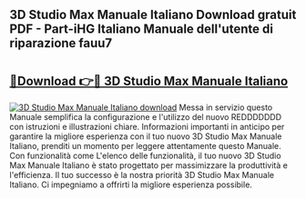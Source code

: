 ## 3D Studio Max Manuale Italiano Download gratuit PDF - Part-iHG Italiano Manuale dell'utente di riparazione fauu7

# <h2><a href="http://dfden4.blite.top/?on=3D+Studio+Max+Manuale+Italiano">🔗Download 👉🔴 3D Studio Max Manuale Italiano</a></h2>

[![3D Studio Max Manuale Italiano download](https://i.imgur.com/lujVjoI.png)](http://dfden4.blite.top/?on=3D+Studio+Max+Manuale+Italiano)
Messa in servizio questo Manuale semplifica la configurazione e l'utilizzo del nuovo REDDDDDDD con istruzioni e illustrazioni chiare. Informazioni importanti in anticipo per garantire la migliore esperienza con il tuo nuovo 3D Studio Max Manuale Italiano, prenditi un momento per leggere attentamente questo Manuale. Con funzionalità come L'elenco delle funzionalità, il tuo nuovo 3D Studio Max Manuale Italiano è stato progettato per massimizzare la produttività e l'efficienza. Il tuo successo è la nostra priorità 3D Studio Max Manuale Italiano. Ci impegniamo a offrirti la migliore esperienza possibile.
